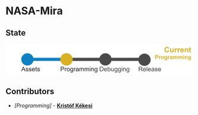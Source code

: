 # NASA-Mira
## State
<img src="images/state.png">

## Contributors
* _[Programming]_  - [__Kristóf Kékesi__](https://github.com/KristofKekesi)
